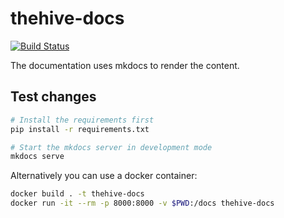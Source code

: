 # thehive-docs

[![Build Status](https://drone.strangebee.com/api/badges/StrangeBeeCorp/thehive-docs/status.svg?ref=refs/heads/develop)](https://drone.strangebee.com/StrangeBeeCorp/thehive-docs)

The documentation uses mkdocs to render the content.

## Test changes

```bash
# Install the requirements first
pip install -r requirements.txt

# Start the mkdocs server in development mode
mkdocs serve
```

Alternatively you can use a docker container:

```bash
docker build . -t thehive-docs
docker run -it --rm -p 8000:8000 -v $PWD:/docs thehive-docs
```
